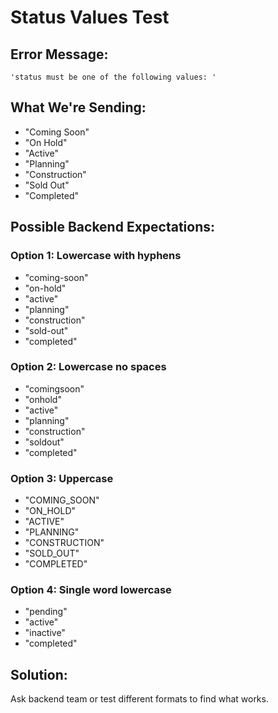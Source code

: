 # Status Values Test

## Error Message:
```
'status must be one of the following values: '
```

## What We're Sending:
- "Coming Soon"
- "On Hold"
- "Active"
- "Planning"
- "Construction"
- "Sold Out"
- "Completed"

## Possible Backend Expectations:

### Option 1: Lowercase with hyphens
- "coming-soon"
- "on-hold"
- "active"
- "planning"
- "construction"
- "sold-out"
- "completed"

### Option 2: Lowercase no spaces
- "comingsoon"
- "onhold"
- "active"
- "planning"
- "construction"
- "soldout"
- "completed"

### Option 3: Uppercase
- "COMING_SOON"
- "ON_HOLD"
- "ACTIVE"
- "PLANNING"
- "CONSTRUCTION"
- "SOLD_OUT"
- "COMPLETED"

### Option 4: Single word lowercase
- "pending"
- "active"
- "inactive"
- "completed"

## Solution:
Ask backend team or test different formats to find what works.



